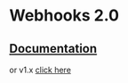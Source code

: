 # Webhooks 2.0

[Documentation](https://aligent.atlassian.net/l/c/aMhYRQCh)
---


or v1.x [click here](docs/README.md)
